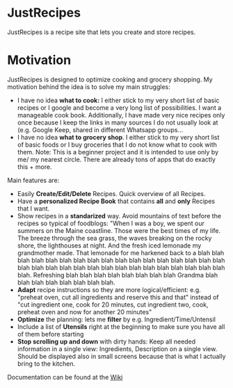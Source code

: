 # JustRecipes
JustRecipes is a recipe site that lets you create and store recipes.

# Motivation
JustRecipes is designed to optimize cooking and grocery shopping. My motivation behind the idea is to solve my main struggles:
* I have no idea **what to cook:** I either stick to my very short list of basic recipes or I google and become a very long list of possibilities. I want a manageable cook book. Additionally, I have made very nice recipes only once because I keep the links in many sources I do not usually look at (e.g. Google Keep, shared in different Whatsapp groups...
* I have no idea **what to grocery shop**. I either stick to my very short list of basic foods or I buy groceries that I do not know what to cook with them.
Note: This is a beginner project and it is intended to use only by me/ my nearest circle. There are already tons of apps that do exactly this + more.

Main features are:

* Easily **Create/Edit/Delete** Recipes. Quick overview of all Recipes.
* Have a **personalized Recipe Book** that contains **all** and **only** Recipes that I want.
* Show recipes in a **standarized** way. Avoid mountains of text before the recipes so typical of foodblogs: "When I was a boy, we spent our summers on the Maine coastline. Those were the best times of my life. The breeze through the sea grass, the waves breaking on the rocky shore, the lighthouses at night. And the fresh iced lemonade my grandmother made. That lemonade for me harkened back to a blah blah blah blah blah blah blah blah blah blah blah blah blah blah blah blah blah blah blah blah blah blah blah blah blah blah blah blah blah blah blah blah blah. Refreshing blah blah blah blah blah blah blah blah Grandma blah blah blah blah blah blah blah blah.
* **Adapt** recipe instructions so they are more logical/efficient: e.g. "preheat oven, cut all ingredients and reserve this and that" instead of "cut ingredient one, cook for 20 minutes, cut ingredient two, cook, preheat oven and now for another 20 minutes"
* **Optimize** the planning: lets me **filter** by e.g. Ingredient/Time/Untensil
* Include a list of **Utensils** right at the beginning to make sure you have all of them before starting
* **Stop scrolling up and down** with dirty hands: Keep all needed information in a single view: Ingredients, Description on a single view. Should be displayed also in small screens because that is what I actually bring to the kitchen.

Documentation can be found at the [Wiki](https://github.com/jocomomolo/RazorPagesRecipe/wiki)
